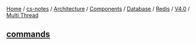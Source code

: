 [Home](https://mengxianbin.github.io) /
[cs-notes](https://mengxianbin.github.io/cs-notes/site) /
[Architecture](https://mengxianbin.github.io/cs-notes/site/Architecture) /
[Components](https://mengxianbin.github.io/cs-notes/site/Architecture/Components) /
[Database](https://mengxianbin.github.io/cs-notes/site/Architecture/Components/Database) /
[Redis](https://mengxianbin.github.io/cs-notes/site/Architecture/Components/Database/Redis) /
[V4.0](https://mengxianbin.github.io/cs-notes/site/Architecture/Components/Database/Redis/V4.0) /
[Multi Thread](https://mengxianbin.github.io/cs-notes/site/Architecture/Components/Database/Redis/V4.0/Multi%20Thread)

## [commands](https://mengxianbin.github.io/cs-notes/site/Architecture/Components/Database/Redis/V4.0/Multi%20Thread/commands)

